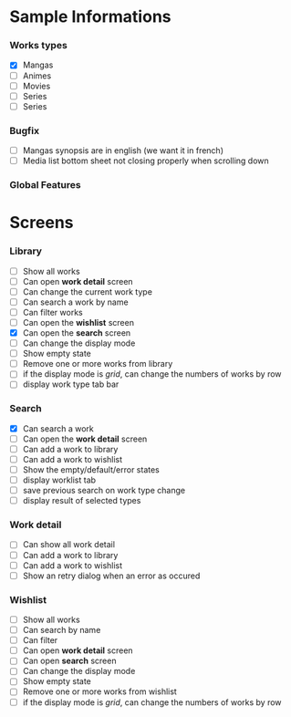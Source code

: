 # Sample Informations
### Works types
- [x] Mangas
- [ ] Animes
- [ ] Movies
- [ ] Series
- [ ] Series

### Bugfix
- [ ] Mangas synopsis are in english (we want it in french) 
- [ ] Media list bottom sheet not closing properly when scrolling down

### Global Features
 
# Screens
### Library
- [ ] Show all works
- [ ] Can open **work detail** screen
- [ ] Can change the current work type
- [ ] Can search a work by name
- [ ] Can filter works
- [ ] Can open the **wishlist** screen
- [x] Can open the **search** screen
- [ ] Can change the display mode
- [ ] Show empty state
- [ ] Remove one or more works from library
- [ ] if the display mode is *grid*, can change the numbers of works by row
- [ ] display work type tab bar

### Search
- [x] Can search a work
- [ ] Can open the **work detail** screen
- [ ] Can add a work to library
- [ ] Can add a work to wishlist
- [ ] Show the empty/default/error states
- [ ] display worklist tab
- [ ] save previous search on work type change
- [ ] display result of selected types

### Work detail
- [ ] Can show all work detail
- [ ] Can add a work to library
- [ ] Can add a work to wishlist
- [ ] Show an retry dialog when an error as occured

### Wishlist
- [ ] Show all works
- [ ] Can search by name
- [ ] Can filter
- [ ] Can open **work detail** screen
- [ ] Can open **search** screen
- [ ] Can change the display mode
- [ ] Show empty state
- [ ] Remove one or more works from wishlist
- [ ] if the display mode is *grid*, can change the numbers of works by row